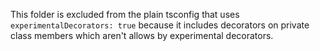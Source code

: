 This folder is excluded from the plain tsconfig that uses
`experimentalDecorators: true` because it includes decorators on private class
members which aren't allows by experimental decorators.
